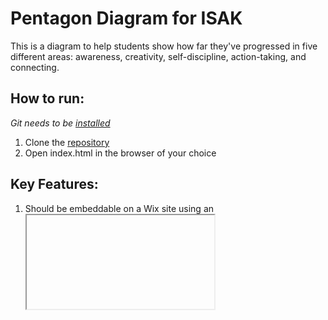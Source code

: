 # Pentagon Diagram for ISAK
This is a diagram to help students show how far they've progressed in five different areas: awareness, creativity, self-discipline, action-taking, and connecting.

## How to run:
*Git needs to be [installed](https://git-scm.com/book/en/v2/Getting-Started-Installing-Git)*
1. Clone the [repository](https://help.github.com/articles/cloning-a-repository/)
2. Open index.html in the browser of your choice

## Key Features:
1. Should be embeddable on a Wix site using an <iframe>
2. Should be able to reference how much of a section was selected

## TODO
* ~~Make the pentagon highlight all points below it~~
* ~~Include Arial~~
* Fix the color gradient of shards
* ~~Add labels for each shard~~
* Title editable
* ~~Fix UWC logo~~

### Coaching Questions
* ~~Make new coaching questions, questions are editable~~
* ~~Coaching questions highlight the correct areas~~
* Figure out how to make it editable externally

## BUGS
* When you `dblclick()` on a triangle shard, if the mouse does not hover hover the other pieces, they will not change back to `NORMAL_COLOR`
